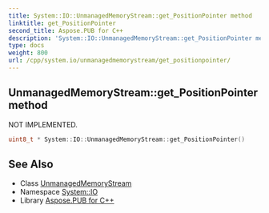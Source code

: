 ```yaml
---
title: System::IO::UnmanagedMemoryStream::get_PositionPointer method
linktitle: get_PositionPointer
second_title: Aspose.PUB for C++
description: 'System::IO::UnmanagedMemoryStream::get_PositionPointer method. NOT IMPLEMENTED in C++.'
type: docs
weight: 800
url: /cpp/system.io/unmanagedmemorystream/get_positionpointer/
---
```

## UnmanagedMemoryStream::get_PositionPointer method


NOT IMPLEMENTED.

```cpp
uint8_t * System::IO::UnmanagedMemoryStream::get_PositionPointer()
```

## See Also

* Class [UnmanagedMemoryStream](../)
* Namespace [System::IO](../../)
* Library [Aspose.PUB for C++](../../../)

